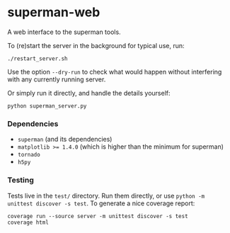 # superman-web

A web interface to the superman tools.

To (re)start the server in the background for typical use, run:

    ./restart_server.sh

Use the option `--dry-run` to check what would happen without interfering
with any currently running server.

Or simply run it directly, and handle the details yourself:

    python superman_server.py


### Dependencies

 * `superman` (and its dependencies)
 * `matplotlib >= 1.4.0` (which is higher than the minimum for superman)
 * `tornado`
 * `h5py`


### Testing

Tests live in the `test/` directory.
Run them directly, or use `python -m unittest discover -s test`.
To generate a nice coverage report:

    coverage run --source server -m unittest discover -s test
    coverage html
